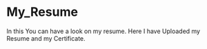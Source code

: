 # My_Resume
In this You can have a look on my resume.
Here I have Uploaded my Resume and my Certificate.
